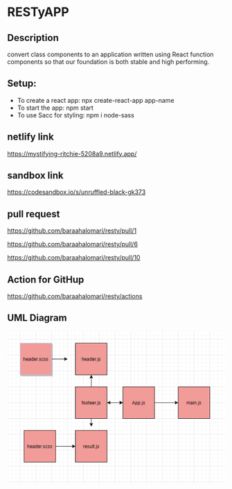 # RESTyAPP

## Description

convert class components to an application written using React function components so that our foundation is both stable and high performing.


## Setup:


* To create a react app: npx create-react-app app-name
* To start the app: npm start
* To use Sacc for styling: npm i node-sass

## netlify link
https://mystifying-ritchie-5208a9.netlify.app/

## sandbox link


https://codesandbox.io/s/unruffled-black-gk373


## pull request

https://github.com/baraahalomari/resty/pull/1

https://github.com/baraahalomari/resty/pull/6

https://github.com/baraahalomari/resty/pull/10

## Action for GitHup

https://github.com/baraahalomari/resty/actions

## UML Diagram

![uml](./33.png)